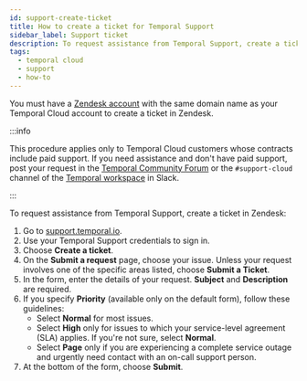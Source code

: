 ```yaml
---
id: support-create-ticket
title: How to create a ticket for Temporal Support
sidebar_label: Support ticket
description: To request assistance from Temporal Support, create a ticket in Zendesk.
tags:
  - temporal cloud
  - support
  - how-to
---
```


You must have a [Zendesk account](#zendesk-account) with the same domain name as your Temporal Cloud account to create a ticket in Zendesk.

:::info

This procedure applies only to Temporal Cloud customers whose contracts include paid support.
If you need assistance and don't have paid support, post your request in the [Temporal Community Forum](https://community.temporal.io) or the `#support-cloud` channel of the [Temporal workspace](https://t.mp/slack) in Slack.

:::

To request assistance from Temporal Support, create a ticket in Zendesk:

1. Go to [support.temporal.io](https://support.temporal.io/).
2. Use your Temporal Support credentials to sign in.
3. Choose **Create a ticket**.
4. On the **Submit a request** page, choose your issue.
   Unless your request involves one of the specific areas listed, choose **Submit a Ticket**.
5. In the form, enter the details of your request.
   **Subject** and **Description** are required.
6. If you specify **Priority** (available only on the default form), follow these guidelines:
   - Select **Normal** for most issues.
   - Select **High** only for issues to which your service-level agreement (SLA) applies.
     If you're not sure, select **Normal**.
   - Select **Page** only if you are experiencing a complete service outage and urgently need contact with an on-call support person.
7. At the bottom of the form, choose **Submit**.
